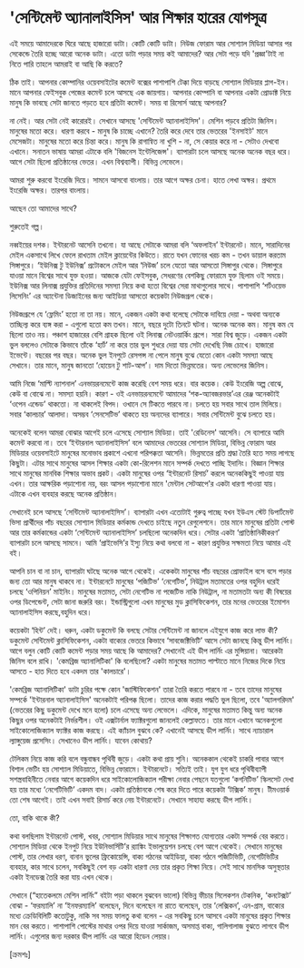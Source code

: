 # 'সেন্টিমেন্ট অ্যানালাইসিস' আর শিক্ষার হারের যোগসূত্র

এই সময়ে আমাদেরকে ঘিরে আছে হাজারো ডাটা। কোটি কোটি ডাটা। নিউজ ফোরাম আর সোশ্যাল মিডিয়া আসার পর সেকেন্ডে তৈরি হচ্ছে আরো অনেক ডাটা। এতো ডাটা পড়ার সময় কই আমাদের? আর সেটা পড়ে যদি 'প্রজ্ঞা'টাই না নিতে পারি তাহলে আমরাই বা আছি কি করতে?

ঠিক তাই। আপনার কোম্পানির ওয়েবসাইটের কমেন্ট বক্সের পাশাপাশি টেক্কা দিয়ে বাড়ছে সোশ্যাল মিডিয়ার প্লাগ-ইন। মানে আপনার ফেইসবুক পেজের কমেন্ট চলে আসছে এক জায়গায়। আপনার কোম্পানি বা আপনার একটা প্রোডাক্ট নিয়ে মানুষ কি ভাবছে সেটা জানতে পড়তে হবে প্রতিটা কমেন্ট। সময় বা রিসোর্স আছে আপনার?

না নেই। আর সেটা নেই কারোরই। সেখানে আসছে 'সেন্টিমেন্ট অ্যানালাইসিস'। মেশিন পড়বে প্রতিটা জিনিস। মানুষের মতো করে। ধারণা করবে - মানুষ কি চাচ্ছে এখানে? তৈরি করে দেবে তার ভেতরের 'ইনসাইট' মানে মেসেজটা। মানুষের মতো করে চিন্তা করে। মানুষ কি রাগান্বিত না খুশি - না, সে কেয়ার করে না - সেটাও দেখবো এখানে। সনাতন ভাষায় আমরা এটাকে বলি 'বিজনেস ইন্টেলিজেন্স'। ব্যাপারটা চলে আসছে অনেক অনেক বছর ধরে। আগে সেটা ছিলো প্রতিষ্ঠানের ভেতর। এখন বিশ্বব্যাপী। বিভিন্ন লেভেলে।

আমরা শুরু করবো ইংরেজি দিয়ে। সামনে আসবো বাংলায়। তার আগে অক্ষর চেনা। হাতে লেখা অক্ষর। প্রথমে ইংরেজি অক্ষর। তারপর বাংলায়।

আছেন তো আমাদের সাথে?

শুরুতেই গল্প।

নব্বইয়ের দশক। ইন্টারনেট আসেনি তখনো। যা আছে সেটাকে আমরা বলি ‘অফলাইন’ ইন্টারনেট। মানে, সারাদিনের মেইল একসাথে লিখে ফেলে রাখতাম মেইল ক্লায়েন্টের কিউতে। রাতে যখন ফোনের খরচ কম - তখন ডায়াল করতাম সিঙ্গাপুরে। ‘ইউনিক্স টু ইউনিক্স’ প্রটোকলে মেইল আর ‘নিউজ’ চলে যেতো আর আসতো সিঙ্গাপুর থেকে। সিঙ্গাপুরে যাওয়া মানে বিশ্বের সাথে যুক্ত হওয়া। আজকে যেটা ফেইসবুক, সেধরণের বেশকিছু ফোরামে যুক্ত ছিলাম ওই সময়ে। ইউনিক্স আর লিনাক্স প্রযুক্তির প্রতিদিনের সমস্যা নিয়ে কথা হতো বিশ্বের সেরা মাথাগুলোর সাথে। পাশাপাশি ‘শর্টওয়েভ লিসেনিং’ এর অ্যান্টেনা ডিজাইনের জন্য আইডিয়া আসতো কয়েকটা নিউজগ্রূপ থেকে।

নিউজগ্রূপে যে ‘ফ্লেমিং’ হতো না তা নয়। মানে, একজন একটা কথা বলেছে সেটাকে দাবিয়ে দেয়া - অথবা অন্যকে তাচ্ছিল্য করে ব্যঙ্গ করা - এগুলো হতো কম তখন। মানে, বছরে দুটো তিনটে ঘটনা। অনেক অনেক কম। মানুষ কম যে ছিলো তাও নয়। পঞ্চাশ হাজারের বেশি গ্রাহক ছিলো ওই লিনাক্স নেটওয়ার্কিং গ্রূপে। সারা বিশ্ব জুড়ে। একজন একটা ভুল বললেও সেটাকে কিভাবে তাঁকে ‘হার্ট’ না করে তার ভুল শুধরে দেয়া যায় সেটা দেখেছি নিজ চোখে। হাজারো ইভেন্টে। বছরের পর বছর। অনেক ভুল ইনপুটে রেসপন্স না পেলে মানুষ বুঝে যেতো কোন একটা সমস্যা আছে সেখানে। তার মানে, মানুষ জানতো ‘হোয়েন টু শাট-আপ’। দাম দিতো ভিন্নমতের। অন্য লেভেলের জিনিস।

আমি নিজে ‘মাল্টি ন্যাশনাল’ এনভায়রনমেন্টে কাজ করেছি বেশ সময় ধরে। বার কয়েক। কেউ ইংরেজি অল্প বোঝে, কেউ বা বোঝে না। সমস্যা হয়নি। কারণ - ওই এনভায়রনমেন্টে আমাদের ‘শক-অ্যাবজরভার’এর রেঞ্জ অনেকটাই ‘ওপেন এন্ডেড’ থাকতো। না থাকলেই বিপদ। ওখানে সে টিকতে পারবে না। চলতে হয় সবার সাথে তাল মিলিয়ে। সবার ‘কালচার’ আলাদা। অসম্ভব ‘সেনসেটিভ’ থাকতে হয় অন্যদের ব্যাপারে। সবার সেন্টিমেন্ট বুঝে চলতে হয়।

অনেকেই বলেন আমরা বোঝার আগেই চলে এসেছে সোশ্যাল মিডিয়া। তাই 'রেডিনেস' আসেনি। সে ব্যাপারে আমি কমেন্ট করবো না। তবে ‘ইন্টারনাল অ্যানালাইসিস’ বলে আমাদের ভেতরের সোশ্যাল মিডিয়া, বিভিন্ন ফোরাম আর মিডিয়ার ওয়েবসাইটে মানুষের মনোভাব প্রকাশে এখনো পরিপক্কতা আসেনি। ভিন্নমতের প্রতি শ্রদ্ধা তৈরি হতে সময় লাগছে কিছুটা। এটার সাথে মানুষের আসল শিক্ষার একটা কো-রিলেশন মানে সম্পর্ক দেখতে পাচ্ছি ইদানিং। বিজ্ঞান শিক্ষার সাথে মানুষের মানবিক শিক্ষার অভাব প্রকট। একটা মানুষের ওপর ‘ইন্টারনেট রিসার্চ’ করলে অনেককিছুই পাওয়া যায় এখন। তার আক্ষরিক পড়াশোনা নয়, বরং আসল পড়াশোনা মানে 'মেন্টাল সেটআপে'র একটা ধারণা পাওয়া যায়। এটাকে এখন ব্যবহার করছে অনেক প্রতিষ্ঠান।

সেখানেই চলে আসছে ‘সেন্টিমেন্ট অ্যানালাইসিস’। ব্যাপারটা এখন এতোটাই গুরুত্ব পাচ্ছে যখন ইউএস স্টেট ডিপার্টমেন্ট ভিসা প্রার্থীদের পাঁচ বছরের সোশ্যাল মিডিয়ার কর্মকান্ড দেখতে চাইছে নতুন রেগুলেশনে। তার মানে মানুষের প্রতিটা পোস্ট আর তার কর্মকান্ডের একটা ‘সেন্টিমেন্ট অ্যানালাইসিস’ চলছিলো অনেকদিন ধরে। সেটার একটা ‘প্রাতিষ্ঠানিকীকরণ’ ব্যাপারটা চলে আসছে সামনে। আমি ‘প্রাইভেসি’র ইস্যু নিয়ে কথা বলবো না - কারণ প্রযুক্তির সক্ষমতা নিয়ে আমার এই বই।

আপনি চান বা না চান, ব্যাপারটা ঘটছে অনেক আগে থেকেই। একেকটা মানুষের পাঁচ বছরের প্রোফাইল বসে বসে পড়ার জন্য তো আর মানুষ থাকবে না। ইন্টারনেটে মানুষের ‘পজিটিভ’ ‘নেগেটিভ’, নিউট্রাল মতামতের ওপর বহুদিন ধরেই চলছে ‘ওপিনিয়ন’ মাইনিং। মানুষের মতামত, সেটা নেগেটিভ না পজেটিভ নাকি নিউট্রাল, না মতামতটা অন্য কী বিষয়ের ওপর ডিপেন্ডেন্ট, সেটা জানা জরুরি বরং। ইন্ডাস্ট্রিগুলো এখন মানুষের মুড ক্লাসিফিকেশন, তার মনের ভেতরের ইমোশন অ্যানালাইসিস করছে,বহুদিন ধরে।

কয়েকটা ‘হিন্ট’ দেই। ধরুন, একটা ডকুমেন্ট কি বলছে সেটার সেন্টিমেন্ট না জানলে এইযুগে কাজ করে লাভ কী? ডকুমেন্ট সেন্টিমেন্ট ক্লাসিফিকেশন, একটা বাক্যের ভেতরে কিভাবে ‘সাবজেক্টিভিটি’ আসে সেটা জানছে কিন্তু ডীপ লার্নিং। আগে বলুন কোটি কোটি কমেন্ট পড়ার সময় আছে কি আমাদের? সেখানেই এই ডীপ লার্নিং এর মুন্সিয়ানা। আরেকটা জিনিস বলে রাখি। 'কেমব্রিজ অ্যানালিটিকা' কি বলেছিলো? একটা মানুষের মতামত পাল্টাতে মানে নিজের দিকে নিয়ে আসতে - হাত দিতে হবে একদম তার 'কালচারে'।

'কেমব্রিজ অ্যানালিটিকা' ডাটা চুরির পক্ষে কোন 'জাস্টিফিকেশন' তারা তৈরি করতে পারবে না - তবে তাদের মানুষের সম্পর্কে 'ইন্টারনাল অ্যানালাইসিস' অনেকটাই পরিপক্ক ছিলো। তাদের কাজ করার পদ্ধতি ভুল ছিলো, তবে 'অ্যালগরিদম' \(ভেতরের কিছু ডকুমেন্ট দেখে মনে হলো\) চলে এসেছে অন্য লেভেলে। এদিকে, মানুষের মতামত কিন্তু অন্য অনেক কিছুর ওপর অনেকটাই নির্ভরশীল। ওই এক্সটার্নাল ফ্যাক্টরগুলো জানলেই কেল্লাফতে। তার মানে এখানে অনেকগুলো সাইকোলোজিক্যাল ফ্যাক্টর কাজ করছে। এই ক্যাঁচাল বুঝবে কে? এখানেই আসছে ডীপ লার্নিং। সাথে ন্যাচারাল ল্যাঙ্গুয়েজ প্রসেসিং। সেখানেও ডীপ লার্নিং। যাবেন কোথায়?

টেলিকম নিয়ে কাজ করি বলে বন্ধুবান্ধব পৃথিবী জুড়ে। একটা কথা প্রায় শুনি। অনেককাল থেকেই চাকরি পাবার আগে বিশাল ভেটিং হয় সোশ্যাল মিডিয়াতে, বিভিন্ন ফোরামে। ইন্টারনেটে। সত্যিই তাই। যুগ যুগ ধরে পৃথিবীব্যাপী সশস্ত্রবাহিনীতে নেবার আগে কয়েকদিন ধরে সাইকোলোজিক্যাল পরীক্ষা নেবার পেছনে যতগুলো ‘কগনিটিভ’ স্কিলসেট দেখা হয় তার মধ্যে ‘নেগেটিভিটি’ একদম বাদ। একটা প্রতিষ্ঠানকে শেষ করে দিতে পারে কয়েকটা ‘টক্সিক’ মানুষ। টীমওয়ার্ক তো শেষ আগেই। তাই এখন সবাই রিসার্চ করে নেয় ইন্টারনেটে। সেখানে সাহায্য করছে ডীপ লার্নিং।

তো, বাকি থাকে কী?

কথা বলছিলাম ইন্টারনেট পোস্ট, খবর, সোশ্যাল মিডিয়ার সাথে মানুষের শিক্ষাগত যোগ্যতার একটা সম্পর্ক বের করতে। সোশ্যাল মিডিয়া থেকে ইনপুট নিয়ে ইউনিভার্সিটি’র র‌্যাঙ্কিং ইভালুয়েশন চলছে বেশ আগে থেকেই। সেখানে মানুষের পোস্ট, তার লেখার ধরণ, বানান ভুলের ফ্রিকোয়েন্সি, বাক্য গঠনের আইডিয়া, বাক্য গঠনে পজিটিভিটি, নেগেটিভিটির ব্যবহার, কার সাথে চলেন, সবকিছুই বেশ বড় একটা ধারণা দেয় তার প্রকৃত শিক্ষা নিয়ে। সেই সাথে মানসিক অসুস্থতার একটা ইনডেক্স তৈরি করা যায় এখন থেকে।

সেখানে \(“হাতেকলমে মেশিন লার্নিং” বইটা পড়া থাকলে বুঝবেন ভালো\) বিভিন্ন ফীচার সিলেকশন টেকনিক, ‘কনটেক্সট’ বোঝা - ‘ফরম্যালি’ না ‘ইনফরম্যালি’ বলেছেন, দিনে বলেছেন না রাতে বলেছেন, তার ‘লেক্সিকন’, এন-গ্রাম, বাক্যের মধ্যে ক্রেডিবিলিটি কতোটুকু, নাকি সব সময় ফালতু কথা বলেন - এর সবকিছু চলে আসবে একটা মানুষের প্রকৃত শিক্ষার মান বের করতে। পাশাপাশি পোস্টের মাথার ওপর দিয়ে যাওয়া সার্কাজম, অসমাপ্ত বাক্য, গালিগালাজ বুঝতে লাগবে ডীপ লার্নিং। এগুলোর জন্য দরকার ডীপ লার্নিং এর আরো হিডেন লেয়ার।

\[ক্রমশঃ\]

